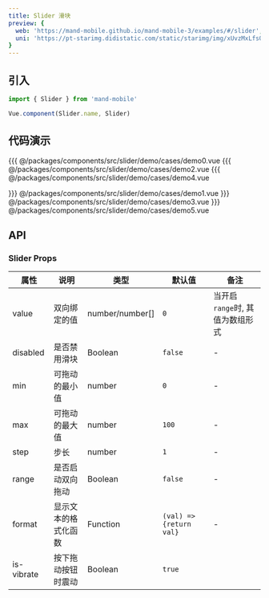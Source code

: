 ```yaml
---
title: Slider 滑块
preview: {
  web: 'https://mand-mobile.github.io/mand-mobile-3/examples/#/slider',
  uni: 'https://pt-starimg.didistatic.com/static/starimg/img/xUvzMxLfsO1628599911678.png'
}
---
```


## 引入

```javascript
import { Slider } from 'mand-mobile'

Vue.component(Slider.name, Slider)
```

## 代码演示
<!-- DEMO -->
<MDDemoWrapper>
<!-- left wrapper -->
{{{ @/packages/components/src/slider/demo/cases/demo0.vue
{{{ @/packages/components/src/slider/demo/cases/demo2.vue
{{{ @/packages/components/src/slider/demo/cases/demo4.vue
<!-- right wrapper -->

}}} @/packages/components/src/slider/demo/cases/demo1.vue
}}} @/packages/components/src/slider/demo/cases/demo3.vue
}}} @/packages/components/src/slider/demo/cases/demo5.vue
</MDDemoWrapper>

## API

### Slider Props
|属性 | 说明 | 类型 | 默认值 | 备注|
|----|-----|------|------|------|
|value|双向绑定的值|number/number[]|`0`|当开启<code>range</code>时, 其值为数组形式</code>|
|disabled|是否禁用滑块|Boolean|`false`|-|
|min|可拖动的最小值|number|`0`|-|
|max|可拖动的最大值|number|`100`|-|
|step|步长|number|`1`|-|
|range|是否启动双向拖动|Boolean|`false`|-|
|format|显示文本的格式化函数|Function|`(val) => {return val}`|-|
|is-vibrate <MDPlatformTag uni/>|按下拖动按钮时震动|Boolean|`true`| |
